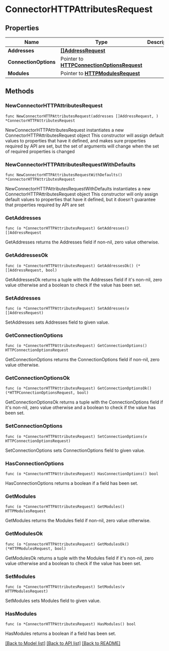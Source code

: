 # ConnectorHTTPAttributesRequest

## Properties

Name | Type | Description | Notes
------------ | ------------- | ------------- | -------------
**Addresses** | [**[]AddressRequest**](AddressRequest.md) |  | 
**ConnectionOptions** | Pointer to [**HTTPConnectionOptionsRequest**](HTTPConnectionOptionsRequest.md) |  | [optional] 
**Modules** | Pointer to [**HTTPModulesRequest**](HTTPModulesRequest.md) |  | [optional] 

## Methods

### NewConnectorHTTPAttributesRequest

`func NewConnectorHTTPAttributesRequest(addresses []AddressRequest, ) *ConnectorHTTPAttributesRequest`

NewConnectorHTTPAttributesRequest instantiates a new ConnectorHTTPAttributesRequest object
This constructor will assign default values to properties that have it defined,
and makes sure properties required by API are set, but the set of arguments
will change when the set of required properties is changed

### NewConnectorHTTPAttributesRequestWithDefaults

`func NewConnectorHTTPAttributesRequestWithDefaults() *ConnectorHTTPAttributesRequest`

NewConnectorHTTPAttributesRequestWithDefaults instantiates a new ConnectorHTTPAttributesRequest object
This constructor will only assign default values to properties that have it defined,
but it doesn't guarantee that properties required by API are set

### GetAddresses

`func (o *ConnectorHTTPAttributesRequest) GetAddresses() []AddressRequest`

GetAddresses returns the Addresses field if non-nil, zero value otherwise.

### GetAddressesOk

`func (o *ConnectorHTTPAttributesRequest) GetAddressesOk() (*[]AddressRequest, bool)`

GetAddressesOk returns a tuple with the Addresses field if it's non-nil, zero value otherwise
and a boolean to check if the value has been set.

### SetAddresses

`func (o *ConnectorHTTPAttributesRequest) SetAddresses(v []AddressRequest)`

SetAddresses sets Addresses field to given value.


### GetConnectionOptions

`func (o *ConnectorHTTPAttributesRequest) GetConnectionOptions() HTTPConnectionOptionsRequest`

GetConnectionOptions returns the ConnectionOptions field if non-nil, zero value otherwise.

### GetConnectionOptionsOk

`func (o *ConnectorHTTPAttributesRequest) GetConnectionOptionsOk() (*HTTPConnectionOptionsRequest, bool)`

GetConnectionOptionsOk returns a tuple with the ConnectionOptions field if it's non-nil, zero value otherwise
and a boolean to check if the value has been set.

### SetConnectionOptions

`func (o *ConnectorHTTPAttributesRequest) SetConnectionOptions(v HTTPConnectionOptionsRequest)`

SetConnectionOptions sets ConnectionOptions field to given value.

### HasConnectionOptions

`func (o *ConnectorHTTPAttributesRequest) HasConnectionOptions() bool`

HasConnectionOptions returns a boolean if a field has been set.

### GetModules

`func (o *ConnectorHTTPAttributesRequest) GetModules() HTTPModulesRequest`

GetModules returns the Modules field if non-nil, zero value otherwise.

### GetModulesOk

`func (o *ConnectorHTTPAttributesRequest) GetModulesOk() (*HTTPModulesRequest, bool)`

GetModulesOk returns a tuple with the Modules field if it's non-nil, zero value otherwise
and a boolean to check if the value has been set.

### SetModules

`func (o *ConnectorHTTPAttributesRequest) SetModules(v HTTPModulesRequest)`

SetModules sets Modules field to given value.

### HasModules

`func (o *ConnectorHTTPAttributesRequest) HasModules() bool`

HasModules returns a boolean if a field has been set.


[[Back to Model list]](../README.md#documentation-for-models) [[Back to API list]](../README.md#documentation-for-api-endpoints) [[Back to README]](../README.md)


